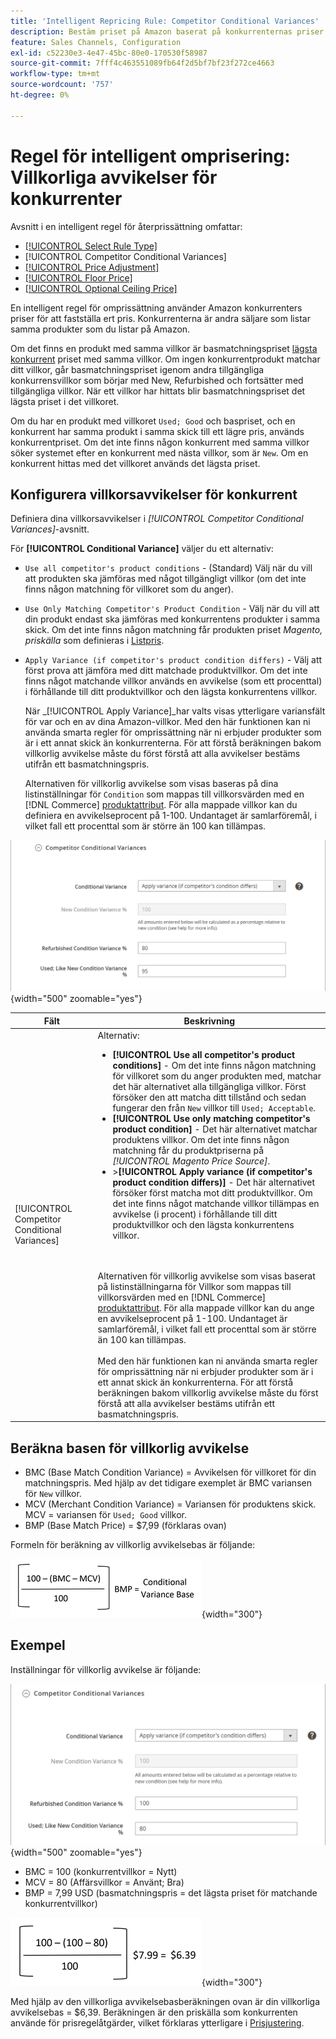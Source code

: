 ```yaml
---
title: 'Intelligent Repricing Rule: Competitor Conditional Variances'
description: Bestäm priset på Amazon baserat på konkurrenternas priser och villkor genom att skapa en intelligent regel för omprissättning.
feature: Sales Channels, Configuration
exl-id: c52230e3-4e47-45bc-80e0-170530f58987
source-git-commit: 7fff4c463551089fb64f2d5bf7bf23f272ce4663
workflow-type: tm+mt
source-wordcount: '757'
ht-degree: 0%

---
```


# Regel för intelligent omprisering: Villkorliga avvikelser för konkurrenter

Avsnitt i en intelligent regel för återprissättning omfattar:

- [[!UICONTROL Select Rule Type]](./intelligent-repricing-rules.md)
- [!UICONTROL Competitor Conditional Variances]
- [[!UICONTROL Price Adjustment]](./price-adjustment.md)
- [[!UICONTROL Floor Price]](./floor-price.md)
- [[!UICONTROL Optional Ceiling Price]](./optional-ceiling-price.md)

En intelligent regel för omprissättning använder Amazon konkurrenters priser för att fastställa ert pris. Konkurrenterna är andra säljare som listar samma produkter som du listar på Amazon.

Om det finns en produkt med samma villkor är basmatchningspriset [lägsta konkurrent](./lowest-competitor-pricing.md) priset med samma villkor. Om ingen konkurrentprodukt matchar ditt villkor, går basmatchningspriset igenom andra tillgängliga konkurrensvillkor som börjar med New, Refurbished och fortsätter med tillgängliga villkor. När ett villkor har hittats blir basmatchningspriset det lägsta priset i det villkoret.

Om du har en produkt med villkoret `Used; Good` och baspriset, och en konkurrent har samma produkt i samma skick till ett lägre pris, används konkurrentpriset. Om det inte finns någon konkurrent med samma villkor söker systemet efter en konkurrent med nästa villkor, som är `New`. Om en konkurrent hittas med det villkoret används det lägsta priset.

## Konfigurera villkorsavvikelser för konkurrent

Definiera dina villkorsavvikelser i _[!UICONTROL Competitor Conditional Variances]_-avsnitt.

För **[!UICONTROL Conditional Variance]** väljer du ett alternativ:

- `Use all competitor's product conditions` - (Standard) Välj när du vill att produkten ska jämföras med något tillgängligt villkor (om det inte finns någon matchning för villkoret som du anger).

- `Use Only Matching Competitor's Product Condition` - Välj när du vill att din produkt endast ska jämföras med konkurrentens produkter i samma skick. Om det inte finns någon matchning får produkten priset _Magento, priskälla_ som definieras i [Listpris](./listing-price.md).

- `Apply Variance (if competitor's product condition differs)` - Välj att först prova att jämföra med ditt matchade produktvillkor. Om det inte finns något matchande villkor används en avvikelse (som ett procenttal) i förhållande till ditt produktvillkor och den lägsta konkurrentens villkor.

  När _[!UICONTROL Apply Variance]_har valts visas ytterligare variansfält för var och en av dina Amazon-villkor. Med den här funktionen kan ni använda smarta regler för omprissättning när ni erbjuder produkter som är i ett annat skick än konkurrenterna. För att förstå beräkningen bakom villkorlig avvikelse måste du först förstå att alla avvikelser bestäms utifrån ett basmatchningspris.

  Alternativen för villkorlig avvikelse som visas baseras på dina listinställningar för `Condition` som mappas till villkorsvärden med en [!DNL Commerce] [produktattribut](https://experienceleague.adobe.com/docs/commerce-admin/catalog/product-attributes/product-attributes.html). För alla mappade villkor kan du definiera en avvikelseprocent på 1-100. Undantaget är samlarföremål, i vilket fall ett procenttal som är större än 100 kan tillämpas.

![Regel för intelligent omprisering - villkorliga avvikelser för konkurrenter](assets/amazon-competitor-cond-variances.png){width="500" zoomable="yes"}

| Fält | Beskrivning |
|-----------------------------------------------|------------------------------------------------------------------------------------------------------------------------------------------------------------------------------------------------------------------------------------------------------------------------------------------------------------------------------------------------------------------------------------------------------------------------------------------------------------------------------------------------------------------------------------------------------------------------------------------------------------------------------------------------------------------------------------------------------------------------------------------------------------------------------------------------------------------------------------------------------------------------------------------------------------------------------------------------------------------------------------------------------------------------------------------------------------------------------------------------------------------------------------------------------------------------------------------------------------------------------------------------------------------------------------------------------------------------------------------------------------------------------------------------------------------------------------------------------------------------------------------------------------------------------------------------------------------------------------------------------------------------------------------------|
| [!UICONTROL Competitor Conditional Variances] | Alternativ: <ul><li>**[!UICONTROL Use all competitor's product conditions]** - Om det inte finns någon matchning för villkoret som du anger produkten med, matchar det här alternativet alla tillgängliga villkor. Först försöker den att matcha ditt tillstånd och sedan fungerar den från `New` villkor till `Used; Acceptable`.</li><li>**[!UICONTROL Use only matching competitor's product condition]** - Det här alternativet matchar produktens villkor. Om det inte finns någon matchning får du produktpriserna på _[!UICONTROL Magento Price Source]_.</li><li>>**[!UICONTROL Apply variance (if competitor's product condition differs)]** - Det här alternativet försöker först matcha mot ditt produktvillkor. Om det inte finns något matchande villkor tillämpas en avvikelse (i procent) i förhållande till ditt produktvillkor och den lägsta konkurrentens villkor.</li></ul><br><br>Alternativen för villkorlig avvikelse som visas baserat på listinställningarna för Villkor som mappas till villkorsvärden med en [!DNL Commerce] [produktattribut](https://experienceleague.adobe.com/docs/commerce-admin/catalog/product-attributes/product-attributes.html). För alla mappade villkor kan du ange en avvikelseprocent på 1-100. Undantaget är samlarföremål, i vilket fall ett procenttal som är större än 100 kan tillämpas.<br><br>Med den här funktionen kan ni använda smarta regler för omprissättning när ni erbjuder produkter som är i ett annat skick än konkurrenterna. För att förstå beräkningen bakom villkorlig avvikelse måste du först förstå att alla avvikelser bestäms utifrån ett basmatchningspris. |

## Beräkna basen för villkorlig avvikelse

- BMC (Base Match Condition Variance) = Avvikelsen för villkoret för din matchningspris. Med hjälp av det tidigare exemplet är BMC variansen för `New` villkor.
- MCV (Merchant Condition Variance) = Variansen för produktens skick. MCV = variansen för `Used; Good` villkor.
- BMP (Base Match Price) = $7,99 (förklaras ovan)

Formeln för beräkning av villkorlig avvikelsebas är följande:

![beräkningsformel för villkorlig avvikelsebas](assets/amazon-cond-variance-calc-1.png){width="300"}

## Exempel

Inställningar för villkorlig avvikelse är följande:

![exempel på inställningar för villkorlig avvikelse](assets/amazon-cond-variances.png){width="500" zoomable="yes"}

- BMC = 100 (konkurrentvillkor = Nytt)
- MCV = 80 (Affärsvillkor = Använt; Bra)
- BMP = 7,99 USD (basmatchningspris = det lägsta priset för matchande konkurrentvillkor)

![exempel på beräkning av villkorlig avvikelsebas](assets/amazon-cond-variance-calc-2.png){width="300"}

Med hjälp av den villkorliga avvikelsebasberäkningen ovan är din villkorliga avvikelsebas = $6,39. Beräkningen är den priskälla som konkurrenten använde för prisregelåtgärder, vilket förklaras ytterligare i [Prisjustering](./price-adjustment.md).
